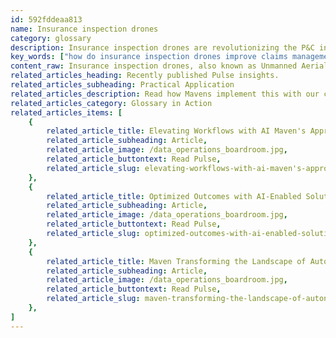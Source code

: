 ```yaml
---
id: 592fddeaa813
name: Insurance inspection drones
category: glossary
description: Insurance inspection drones are revolutionizing the P&C industry by enhancing risk assessment and claims processes with their ability to rapidly and safely gather high-resolution property data, expediting claim resolution, and improving accuracy in damage evaluation.
key_words: ["how do insurance inspection drones improve claims management", "what are the benefits of using UAVs in property insurance", "can drones increase efficiency in P&C insurance assessments", "what impact have drones had on insurance claim resolution times", "how do drones enhance safety for insurance adjusters", "are insurance inspection drones effective in detecting leaks", "what advancements have drones brought to insurance risk assessments", "how do insurance companies integrate drone data into reports", "what is the accuracy of damage inspection with insurance drones", "how do insurance inspection drones handle disaster-related property claims."]
content_raw: Insurance inspection drones, also known as Unmanned Aerial Vehicles (UAVs), are presently transforming the Property & Casualty (P&C) insurance landscape. This technology is utilized to capture detailed imagery and data that aid insurance risk assessments and claims management. Previously considered advanced, drone technology is quickly becoming mainstream. With estimations of 125,000 unit sales of drones in 2020, its adoption especially by commercial and personal-lines insurers has greatly improved property assessment approaches. The business benefits of insurance inspection drones cannot be overstated. 1. Boost in Business Efficiency Insurers often face difficulty in balancing customer experience with timely claim settlements, particularly in the face of catastrophes. Drones effectively alleviate this issue, as their ability to cover large property expanses in minimal time reduces the need for numerous field adjusters. 2. Expedited Claims Adjudication With inbuilt infrared cameras, drones accurately detect potential air and water leaks, which typically prolong the claims process. By harnessing this feature, insurers can significantly reduce time consumption and increase productivity, improving claim resolution time and customer satisfaction. 3. Enhanced Safety These drones negate the risks inherent in customary claims adjudication, such as adjusters needing to ascend ladders for damage inspection following hazardous events like fires, floods, or earthquakes. The drones' high-resolution image capturing capability makes them the safest option for property inspection. 4. Greater Accuracy Additionally, these drones facilitate close inspection of damage-inflicted areas without disturbing the scene. They provide detailed images and videos, which allow adjusters to comprehensively ascertain the cause of loss with minimal disturbance. This data can be seamlessly integrated into written reports, providing a more accurate understanding of the claim. At Maven Technologies, we are enthusiastic adopters of advanced technologies that optimize productivity. Our experienced professionals are committed to leveraging elite technologies like insurance inspection drones to unlock productivity and deliver value at scale for our clients.
related_articles_heading: Recently published Pulse insights.
related_articles_subheading: Practical Application
related_articles_description: Read how Mavens implement this with our clients.
related_articles_category: Glossary in Action
related_articles_items: [
	{
		related_article_title: Elevating Workflows with AI Maven's Approach,
		related_article_subheading: Article,
		related_article_image: /data_operations_boardroom.jpg,
		related_article_buttontext: Read Pulse,
		related_article_slug: elevating-workflows-with-ai-maven's-approach
	},
	{
		related_article_title: Optimized Outcomes with AI-Enabled Solutions,
		related_article_subheading: Article,
		related_article_image: /data_operations_boardroom.jpg,
		related_article_buttontext: Read Pulse,
		related_article_slug: optimized-outcomes-with-ai-enabled-solutions
	},
	{
		related_article_title: Maven Transforming the Landscape of Autonomous Vehicles,
		related_article_subheading: Article,
		related_article_image: /data_operations_boardroom.jpg,
		related_article_buttontext: Read Pulse,
		related_article_slug: maven-transforming-the-landscape-of-autonomous-vehicles
	},
]
---
```

